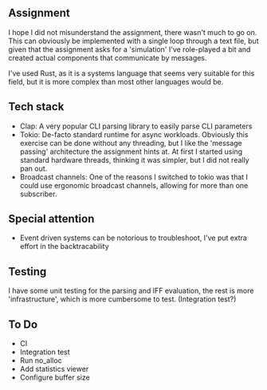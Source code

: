 ## Assignment
I hope I did not misunderstand the assignment, there wasn't much to go on. This can obviously be implemented with a single loop through a text file, but given that the assignment asks for a 'simulation' I've role-played a bit and created actual components that communicate by messages.

I've used Rust, as it is a systems language that seems very suitable for this field, but it is more complex than most other languages would be.

## Tech stack
- Clap: A very popular CLI parsing library to easily parse CLI parameters
- Tokio: De-facto standard runtime for async workloads. Obviously this exercise can be done without any threading, but I like the 'message passing' architecture the assignment hints at. At first I started using standard hardware threads, thinking it was simpler, but I did not really pan out.
- Broadcast channels: One of the reasons I switched to tokio was that I could use ergonomic broadcast channels, allowing for more than one subscriber.

## Special attention
- Event driven systems can be notorious to troubleshoot, I've put extra effort in the backtracability


## Testing
I have some unit testing for the parsing and IFF evaluation, the rest is more 'infrastructure', which is more cumbersome to test. (Integration test?)

## To Do
- CI
- Integration test
- Run no_alloc
- Add statistics viewer
- Configure buffer size
